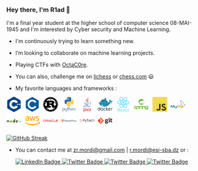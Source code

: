 ### Hey there, I'm R1ad 👋


I'm a final year student at the higher school of computer science 08-MAI-1945 and I'm interested by Cyber security and Machine Learning.

- I'm continuously trying to learn something new.
- I’m looking to collaborate on machine learning projects.
- Playing CTFs with [OctaC0re](https://ctftime.org/team/141485).
- You can also, challenge me on [lichess](https://lichess.org/@/zaki_ryad) or [chess.com](https://www.chess.com/member/zakaria-ryad) 😃

- My favorite languages and frameworks :

<div>
  <img src="https://github.com/devicons/devicon/blob/master/icons/cplusplus/cplusplus-plain.svg" title="C++" alt="C++" width="40" height="40"/>&nbsp;
  <img src="https://github.com/devicons/devicon/blob/master/icons/c/c-plain.svg" title="C" alt="C" width="40" height="40"/>&nbsp;
  <img src="https://github.com/devicons/devicon/blob/master/icons/rust/rust-plain.svg" title="Rust" alt="Rust" width="40" height="40"/>&nbsp;
  <img src="https://github.com/devicons/devicon/blob/master/icons/python/python-original-wordmark.svg" title="Python" alt="Python" width="40" height="40"/>&nbsp;
  <img src="https://github.com/devicons/devicon/blob/master/icons/java/java-original-wordmark.svg" title="Java" alt="Java" width="40" height="40"/>&nbsp;  
  <img src="https://github.com/devicons/devicon/blob/master/icons/docker/docker-original-wordmark.svg" title="Docker" alt="Docker" width="40" height="40"/>&nbsp;
  <img src="https://github.com/devicons/devicon/blob/master/icons/react/react-original-wordmark.svg" title="React" alt="React" width="40" height="40"/>&nbsp;
  <img src="https://github.com/devicons/devicon/blob/master/icons/spring/spring-original-wordmark.svg" title="Spring" alt="Spring" width="40" height="40"/>&nbsp;
  <img src="https://github.com/devicons/devicon/blob/master/icons/javascript/javascript-original.svg" title="JavaScript" alt="JavaScript" width="40" height="40"/>&nbsp;
  <img src="https://github.com/devicons/devicon/blob/master/icons/mysql/mysql-original-wordmark.svg" title="MySQL"  alt="MySQL" width="40" height="40"/>&nbsp;
  <img src="https://github.com/devicons/devicon/blob/master/icons/nodejs/nodejs-original-wordmark.svg" title="NodeJS" alt="NodeJS" width="40" height="40"/>&nbsp;
  <img src="https://github.com/devicons/devicon/blob/master/icons/amazonwebservices/amazonwebservices-plain-wordmark.svg" title="AWS" alt="AWS" width="40" height="40"/>&nbsp;
  <img src="https://github.com/devicons/devicon/blob/master/icons/oracle/oracle-original.svg" title="Oracle" alt="Oracle" width="40" height="40"/>&nbsp;
  <img src="https://github.com/devicons/devicon/blob/master/icons/tensorflow/tensorflow-original-wordmark.svg" title="tf" alt="tf" width="40" height="40"/>&nbsp;
  <img src="https://github.com/devicons/devicon/blob/master/icons/pytorch/pytorch-original-wordmark.svg" title="pytorch" alt="pytorch" width="40" height="40"/>&nbsp;
  <img src="https://github.com/devicons/devicon/blob/master/icons/git/git-original-wordmark.svg" title="Git" **alt="Git" width="40" height="40"/>
</div>





[![GitHub Streak](http://github-readme-streak-stats.herokuapp.com?user=ZakariaR1ad&theme=dark&background=000000)](https://git.io/streak-stats)


- You can contact me at zr.mordi@gmail.com | r.mordi@esi-sba.dz or :

    <div id="badges">
      <a href="https://www.linkedin.com/in/zakaria-mordi-335175169/">
        <img src="https://img.shields.io/badge/LinkedIn-blue?style=for-the-badge&logo=linkedin&logoColor=white" alt="LinkedIn Badge"/>
      </a>
      <a href="https://www.facebook.com/profile.php?id=100013773361618">
        <img src="https://img.shields.io/badge/Facebook-darkblue?style=for-the-badge&logo=facebook&logoColor=white" alt="Twitter Badge"/>
      </a>
      <a href="https://stackoverflow.com/users/11407779/zaki-ryad">
        <img src="https://img.shields.io/badge/Stackoverflow-orange?style=for-the-badge&logo=stackoverflow&logoColor=white" alt="Twitter Badge"/>
      </a>
      <a href="https://twitter.com/RiadMordi">
        <img src="https://img.shields.io/badge/Twitter-blue?style=for-the-badge&logo=twitter&logoColor=white" alt="Twitter Badge"/>
      </a>
      

    </div>
